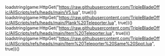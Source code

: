 loadstring(game:HttpGet("https://raw.githubusercontent.com/TripleBladeOffic/AllScripts/refs/heads/main/V5.lua", true))()
loadstring(game:HttpGet("https://raw.githubusercontent.com/TripleBladeOffic/AllScripts/refs/heads/main/Plank%20Teleporter.lua", true))()
loadstring(game:HttpGet("https://raw.githubusercontent.com/TripleBladeOffic/AllScripts/refs/heads/main/Item%20Teleporter.lua", true))()
loadstring(game:HttpGet("https://raw.githubusercontent.com/TripleBladeOffic/AllScripts/refs/heads/main/Item%20Teleporter%20Same%20Spot.lua", true))()
